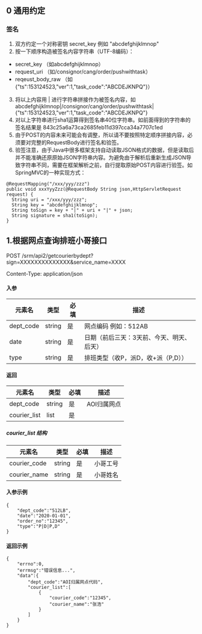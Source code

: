 ## 0 通用约定
### 签名
1. 双方约定一个对称密钥 secret_key 例如 "abcdefghijklmnop"
2. 按一下顺序构造被签名内容字符串（UTF-8编码）：

- secret_key （如abcdefghijklmnop）
- request_uri （如/consignor/cang/order/pushwithtask）
- reqeust_body_raw （如{"ts":153124523,"ver":1,"task_code":"ABCDEJKNPQ"}）
3. 将以上内容用 | 进行字符串拼接作为被签名内容，如abcdefghijklmnop|/consignor/cang/order/pushwithtask|{"ts":153124523,"ver":1,"task_code":"ABCDEJKNPQ"}
4. 对以上字符串进行sha1运算得到签名串40位字符串。如前面得到的字符串的签名结果是 843c25a6a73ca2685feb11d397cca34a7707c1ed
5. 由于POST的内容未来可能会有调整，所以请不要按照特定顺序拼接内容，必须要对完整的RequestBody进行签名和验签。
6. 验签注意，由于Java中很多框架支持自动读取JSON格式的数据，但是读取后并不能准确还原原始JSON字符串内容。为避免由于解析后重新生成JSON导致字符串不同，需要在框架解析之前，自行提取原始POST内容进行验签。如SpringMVC的一种实现方式：

```
@RequestMapping("/xxx/yyy/zzz")
public void xxxYyyZzz(@RequestBody String json,HttpServletRequest request) {
  String uri = "/xxx/yyy/zzz";
  String key = "abcdefghijklmnop";
  String toSign = key + "|" + uri + "|" + json;
  String signature = sha1(toSign);
}
```



## 1.根据网点查询排班小哥接口

POST  /srm/api2/getcourierbydept?sign=XXXXXXXXXXXXXX&service_name=XXXX

Content-Type: application/json

#### 入参

元素名 | 类型 | 必填 | 描述
---|---|---|---
dept_code | string | 是 | 网点编码 例如：512AB
date | string | 是 | 日期（前后三天：3天前、今天、明天、后天）
type | string | 是 | 排班类型（收P，派D，收+派（P,D））


#### 返回

元素名 | 类型 | 必填 | 描述
---|---|---|---
dept_code | string | 是 | AOI归属网点
courier_list | list | 是 | 

##### courier_list 结构

元素名 | 类型 | 必填 | 描述
---|---|---|---
courier_code| string | 是 | 小哥工号
courier_name | string | 是 | 小哥姓名


#### 入参示例
```
{
    "dept_code":"512LB",
    "date":"2020-01-01",
    "order_no":"12345",
    "type":"P|D|P,D"
}
```

#### 返回示例

```
{
    "errno":0,
    "errmsg":"错误信息...",
    "data":{
        "dept_code":"AOI归属网点代码",
        "courier_list":[
            {
                "courier_code":"12345",
                "courier_name":"张浩"
            }
        ]
    }
}
```
